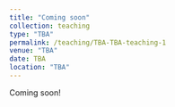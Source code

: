 ```yaml
---
title: "Coming soon"
collection: teaching
type: "TBA"
permalink: /teaching/TBA-TBA-teaching-1
venue: "TBA"
date: TBA
location: "TBA"
---
```


Coming soon!
